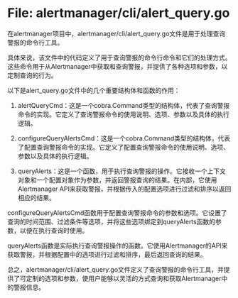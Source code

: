 # File: alertmanager/cli/alert_query.go

在alertmanager项目中，alertmanager/cli/alert_query.go文件是用于处理查询警报的命令行工具。

具体来说，该文件中的代码定义了用于查询警报的命令行命令和它们的处理方式。这些命令用于从Alertmanager中获取和查询警报，并提供了各种选项和参数，以定制查询的行为。

以下是alert_query.go文件中的几个重要结构体和函数的作用：

1. alertQueryCmd：这是一个cobra.Command类型的结构体，代表了查询警报命令的实现。它定义了查询警报命令的使用说明、选项、参数以及具体的执行逻辑。

2. configureQueryAlertsCmd：这是一个cobra.Command类型的结构体，代表了配置查询警报命令的实现。它定义了配置查询警报命令的使用说明、选项、参数以及具体的执行逻辑。

3. queryAlerts：这是一个函数，用于执行查询警报的操作。它接收一个上下文对象和一个配置对象作为参数，并返回警报查询的结果。在内部，它使用Alertmanager API来获取警报，并根据传入的配置选项进行过滤和排序以返回相应的结果。

configureQueryAlertsCmd函数用于配置查询警报命令的参数和选项。它设置了查询的时间范围、过滤条件等选项，并将这些选项绑定到queryAlerts函数的参数，以便在执行查询时使用。

queryAlerts函数是实际执行查询警报操作的函数。它使用Alertmanager的API来获取警报，并根据配置中的选项进行过滤和排序，最后返回查询的结果。

总之，alertmanager/cli/alert_query.go文件定义了查询警报的命令行工具，并提供了可定制的选项和参数，使用户能够以灵活的方式查询和获取Alertmanager中的警报信息。

